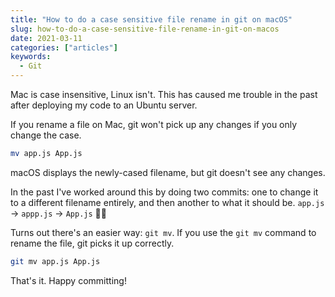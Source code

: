 ```yaml
---
title: "How to do a case sensitive file rename in git on macOS"
slug: how-to-do-a-case-sensitive-file-rename-in-git-on-macos
date: 2021-03-11
categories: ["articles"]
keywords:
  - Git
---
```


Mac is case insensitive, Linux isn't. This has caused me trouble in the past after deploying my code to an Ubuntu server.

If you rename a file on Mac, git won't pick up any changes if you only change the case.

<!--more-->

```bash
mv app.js App.js
```

macOS displays the newly-cased filename, but git doesn't see any changes.

In the past I've worked around this by doing two commits: one to change it to a different filename entirely, and then another to what it should be. `app.js` → `appp.js` → `App.js` 🤦‍♂️

Turns out there's an easier way: `git mv`. If you use the `git mv` command to rename the file, git picks it up correctly.

```bash
git mv app.js App.js
```

That's it. Happy committing!
